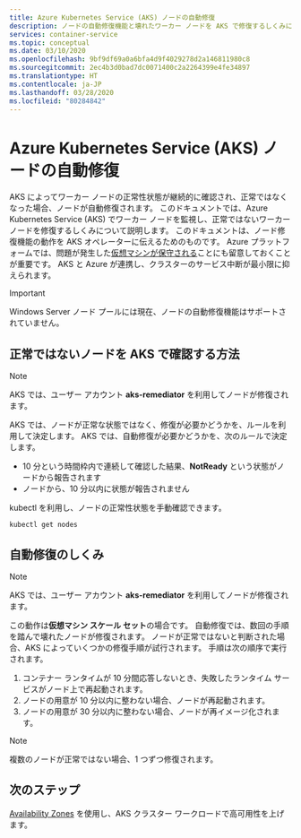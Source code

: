 ```yaml
---
title: Azure Kubernetes Service (AKS) ノードの自動修復
description: ノードの自動修復機能と壊れたワーカー ノードを AKS で修復するしくみについて説明します。
services: container-service
ms.topic: conceptual
ms.date: 03/10/2020
ms.openlocfilehash: 9bf9df69a0a6bfa4d9f4029278d2a146811980c8
ms.sourcegitcommit: 2ec4b3d0bad7dc0071400c2a2264399e4fe34897
ms.translationtype: HT
ms.contentlocale: ja-JP
ms.lasthandoff: 03/28/2020
ms.locfileid: "80284842"
---
```

# <a name="azure-kubernetes-service-aks-node-auto-repair"></a>Azure Kubernetes Service (AKS) ノードの自動修復

AKS によってワーカー ノードの正常性状態が継続的に確認され、正常ではなくなった場合、ノードが自動修復されます。 このドキュメントでは、Azure Kubernetes Service (AKS) でワーカー ノードを監視し、正常ではないワーカー ノードを修復するしくみについて説明します。  このドキュメントは、ノード修復機能の動作を AKS オペレーターに伝えるためのものです。 Azure プラットフォームでは、問題が発生した[仮想マシンが保守される][vm-updates]ことにも留意しておくことが重要です。 AKS と Azure が連携し、クラスターのサービス中断が最小限に抑えられます。

> [!Important]
> Windows Server ノード プールには現在、ノードの自動修復機能はサポートされていません。

## <a name="how-aks-checks-for-unhealthy-nodes"></a>正常ではないノードを AKS で確認する方法

> [!Note]
> AKS では、ユーザー アカウント **aks-remediator** を利用してノードが修復されます。

AKS では、ノードが正常な状態ではなく、修復が必要かどうかを、ルールを利用して決定します。 AKS では、自動修復が必要かどうかを、次のルールで決定します。

* 10 分という時間枠内で連続して確認した結果、**NotReady** という状態がノードから報告されます
* ノードから、10 分以内に状態が報告されません

kubectl を利用し、ノードの正常性状態を手動確認できます。 

```
kubectl get nodes
```

## <a name="how-automatic-repair-works"></a>自動修復のしくみ

> [!Note]
> AKS では、ユーザー アカウント **aks-remediator** を利用してノードが修復されます。

この動作は**仮想マシン スケール セット**の場合です。  自動修復では、数回の手順を踏んで壊れたノードが修復されます。  ノードが正常ではないと判断された場合、AKS によっていくつかの修復手順が試行されます。  手順は次の順序で実行されます。

1. コンテナー ランタイムが 10 分間応答しないとき、失敗したランタイム サービスがノード上で再起動されます。
2. ノードの用意が 10 分以内に整わない場合、ノードが再起動されます。
3. ノードの用意が 30 分以内に整わない場合、ノードが再イメージ化されます。

> [!Note]
> 複数のノードが正常ではない場合、1 つずつ修復されます。

## <a name="next-steps"></a>次のステップ

[Availability Zones][availability-zones] を使用し、AKS クラスター ワークロードで高可用性を上げます。

<!-- LINKS - External -->

<!-- LINKS - Internal -->
[availability-zones]: ./availability-zones.md
[vm-updates]: ../virtual-machines/maintenance-and-updates.md
